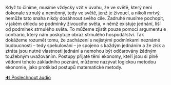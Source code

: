 
Když to činíme, musíme vždycky vzít v úvahu, že ve světě, který není dokonale strnulý a neměnný, tedy ve světě, jenž je živoucí, a nikoli mrtvý, nemůže tato snaha nikdy dosáhnout svého cíle. Zadruhé musíme pochopit, v jakém ohledu se podmínky živoucího světa, v němž existuje jednání, liší od podmínek strnulého světa. To můžeme zjistit pouze pomocí argumentu e contrario, který nám poskytuje obraz strnulého hospodářství. Tak dokážeme rozumět tomu, že zacházení s nejistými podmínkami neznámé budoucnosti – tedy spekulování – je spojeno s každým jednáním a že zisk a ztráta jsou nutné vlastnosti jednání a nemohou být odčarovány žádným toužebným uvažováním. Postupy přijaté těmi ekonomy, kteří jsou si plně vědomi tohoto základního poznání, můžeme nazývat logickou metodou ekonomie, jako protiklad postupů matematické metody.

[🔊 Poslechnout audio](/data/7-paragraphs/audio/chapter_48/para_007-Kdy-to-inme-musme-vdycky-vzt-v-vahu-e-ve.mp3)

